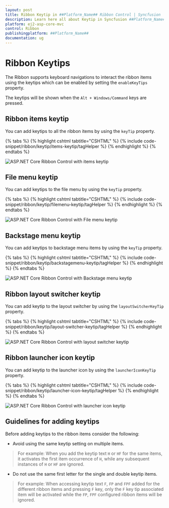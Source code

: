 ```yaml
---
layout: post
title: Ribbon Keytip in ##Platform_Name## Ribbon Control | Syncfusion
description: Learn here all about Keytip in Syncfusion ##Platform_Name## Ribbon control of Syncfusion Essential JS 2 and more.
platform: ej2-asp-core-mvc
control: Ribbon
publishingplatform: ##Platform_Name##
documentation: ug
---
```


# Ribbon Keytips

The Ribbon supports keyboard navigations to interact the ribbon items using the keytips which can be enabled by setting the `enableKeyTips` property.

The keytips will be shown when the `Alt + Windows/Command` keys are pressed.

## Ribbon items keytip

You can add keytips to all the ribbon items by using the `keyTip` property.

{% tabs %}
{% highlight cshtml tabtitle="CSHTML" %}
{% include code-snippet/ribbon/keytip/items-keytip/tagHelper %}
{% endhighlight %}
{% endtabs %}

![ASP.NET Core Ribbon Control with items keytip](./images/ribbon-items-keytip.png)

## File menu keytip

You can add keytips to the file menu by using the `keyTip` property.

{% tabs %}
{% highlight cshtml tabtitle="CSHTML" %}
{% include code-snippet/ribbon/keytip/filemenu-keytip/tagHelper %}
{% endhighlight %}
{% endtabs %}

![ASP.NET Core Ribbon Control with File menu keytip](./images/ribbon-filemenu-keytip.png)

## Backstage menu keytip

You can add keytips to backstage menu items by using the `keyTip` property.

{% tabs %}
{% highlight cshtml tabtitle="CSHTML" %}
{% include code-snippet/ribbon/keytip/backstagemenu-keytip/tagHelper %}
{% endhighlight %}
{% endtabs %}

![ASP.NET Core Ribbon Control with Backstage menu keytip](./images/ribbon-backstage-keytip.png)

## Ribbon layout switcher keytip

You can add keytip to the layout switcher by using the `layoutSwitcherKeyTip` property.

{% tabs %}
{% highlight cshtml tabtitle="CSHTML" %}
{% include code-snippet/ribbon/keytip/layout-switcher-keytip/tagHelper %}
{% endhighlight %}
{% endtabs %}

![ASP.NET Core Ribbon Control with layout switcher keytip](./images/ribbon-layout-switcher-keytip.png)

## Ribbon launcher icon keytip

You can add keytip to the launcher icon by using the `launcherIconKeyTip` property.

{% tabs %}
{% highlight cshtml tabtitle="CSHTML" %}
{% include code-snippet/ribbon/keytip/launcher-icon-keytip/tagHelper %}
{% endhighlight %}
{% endtabs %}

![ASP.NET Core Ribbon Control with launcher icon keytip](./images/ribbon-launchericon-keytip.png)

## Guidelines for adding keytips

Before adding keytips to the ribbon items consider the following:

* Avoid using the same keytip setting on multiple items.

> For example: When you add the keytip text `H` or `HF` for the same items, it activates the first item occurrence of `H`, while any subsequent instances of `H` or `HF` are ignored.

* Do not use the same first letter for the single and double keytip items.

> For example: When accessing keytip text `F`, `FP` and `FPF` added for the different ribbon items and pressing `F` key, only the `F` key tip associated item will be activated while the `FP`, `FPF` configured ribbon items will be ignored.
